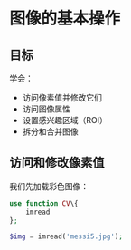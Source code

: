 # 图像的基本操作

## 目标
学会：
- 访问像素值并修改它们
- 访问图像属性
- 设置感兴趣区域（ROI）
- 拆分和合并图像

## 访问和修改像素值

我们先加载彩色图像：

```php
use function CV\{
    imread
};

$img = imread('messi5.jpg');
```